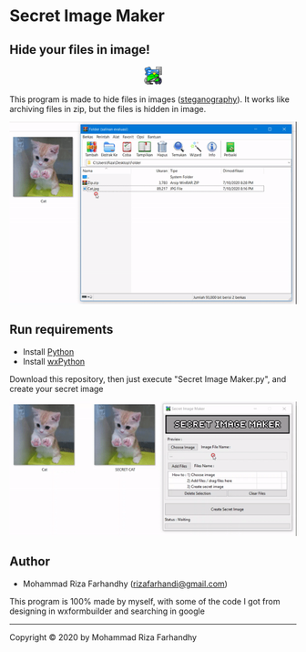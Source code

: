 Secret Image Maker
======

Hide your files in image!
-----
<p align="center">
<img src="https://github.com/MRizaF/Secret-Image-Maker/blob/master/assets/Secret%20Image%20Maker%20-%20Icon.png" alt="Icon"/>
</p>

This program is made to hide files in images ([steganography](https://en.wikipedia.org/wiki/Steganography)). It works like archiving files in zip, but the files is hidden in image.

![](https://github.com/MRizaF/Secret-Image-Maker/blob/image/SecretImageExplained.gif)

Run requirements
-----
- Install [Python](https://www.python.org/)
- Install [wxPython](https://www.wxpython.org/)

Download this repository, then just execute "Secret Image Maker.py", and create your secret image

![](https://github.com/MRizaF/Secret-Image-Maker/blob/image/CreateSecretImage.gif)

Author
-----
- Mohammad Riza Farhandhy (rizafarhandi@gmail.com)

This program is 100% made by myself, with some of the code I got from designing in wxformbuilder and searching in google

-----
Copyright © 2020 by Mohammad Riza Farhandhy
